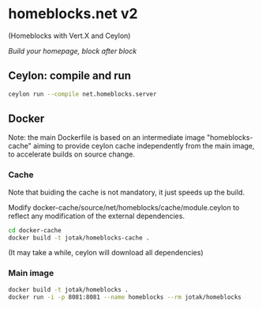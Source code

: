 # homeblocks.net v2
(Homeblocks with Vert.X and Ceylon)

_Build your homepage, block after block_

## Ceylon: compile and run

```bash
ceylon run --compile net.homeblocks.server
```

## Docker

Note: the main Dockerfile is based on an intermediate image "homeblocks-cache" aiming to provide ceylon cache independently from the main image, to accelerate builds on source change.

### Cache

Note that buiding the cache is not mandatory, it just speeds up the build.

Modify docker-cache/source/net/homeblocks/cache/module.ceylon to reflect any modification of the external dependencies.

```bash
cd docker-cache
docker build -t jotak/homeblocks-cache .
```

(It may take a while, ceylon will download all dependencies)

### Main image

```bash
docker build -t jotak/homeblocks .
docker run -i -p 8081:8081 --name homeblocks --rm jotak/homeblocks
```